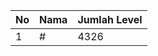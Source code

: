 | No | Nama            | Jumlah Level |
|----|-----------------|--------------|
| 1  | #    |    4326        |
